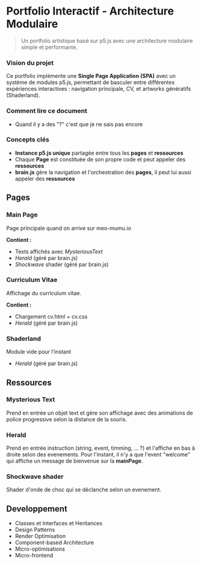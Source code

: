 # Portfolio Interactif - Architecture Modulaire

> Un portfolio artistique basé sur p5.js avec une architecture modulaire simple et performante.

### Vision du projet

Ce portfolio implémente une **Single Page Application (SPA)** avec un système de modules p5.js, permettant de basculer entre différentes expériences interactives : navigation principale, CV, et artworks génératifs (Shaderland).

### Comment lire ce document
- Quand il y a des "?" c'est que je ne sais pas encore

### Concepts clés
- **Instance p5.js unique** partagée entre tous les **pages** et **ressources**
- Chaque **Page** est constituée de son propre code et peut appeler des **ressources**
- **brain.js** gère la navigation et l'orchestration des **pages**, il peut lui aussi appeler des **ressources**


## Pages

### Main Page
Page principale quand on arrive sur meo-mumu.io

**Contient :**
- Texts affichés avec *MysteriousText*
- *Herald* (géré par brain.js)
- *Shockwave* shader (géré par brain.js)

### Curriculum Vitae
Affichage du curriculum vitae.

**Contient :**
- Chargement cv.html + cv.css
- *Herald* (géré par brain.js)

### Shaderland
Module vide pour l'instant
- *Herald* (géré par brain.js)


## Ressources

### Mysterious Text
Prend en entrée un objet text et gère son affichage avec des animations de police progressive selon la distance de la souris.


### Herald
Prend en entrée instruction (string, event, timming, ... ?) et l'affiche en bas à droite selon des evenements. 
Pour l'instant, il n'y a que l'event "welcome" qui affiche un message de bienvenue sur la **mainPage**.

### Shockwave shader
Shader d'onde de choc qui se déclanche selon un evenement.


## Developpement

- Classes et Interfaces et Heritances
- Design Patterns 
- Render Optimisation
- Component-based Architecture
- Micro-optimisations
- Micro-frontend
